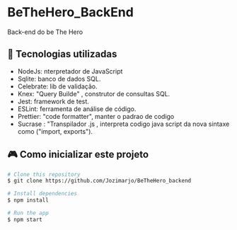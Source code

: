 # BeTheHero_BackEnd
Back-end do be The Hero 


## :scroll: Tecnologias utilizadas

- NodeJs: nterpretador de JavaScript
- Sqlite: banco de dados SQL.
- Celebrate: lib de validação.
- Knex: "Query Builde" , construtor de consultas SQL.
- Jest: framework de test.
- ESLint: ferramenta de análise de código.
- Prettier: "code formatter", manter o padrao de codigo
- Sucrase : "Transpilador .js , interpreta codigo java script da nova sintaxe como ("import, exports").


## :video_game: Como inicializar este projeto

```bash
# Clone this repository
$ git clone https://github.com/Jozimarjo/BeTheHero_backend

# Install dependencies
$ npm install

# Run the app
$ npm start
```
